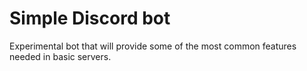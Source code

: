 # Simple Discord bot
Experimental bot that will provide some of the most common features needed in basic servers.
